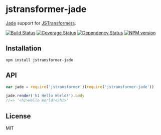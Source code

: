 # jstransformer-jade

[Jade](http://jade-lang.com) support for [JSTransformers](http://github.com/jstransformers).

[![Build Status](https://img.shields.io/travis/jstransformers/jstransformer-jade/master.svg)](https://travis-ci.org/jstransformers/jstransformer-jade)
[![Coverage Status](https://img.shields.io/coveralls/jstransformers/jstransformer-jade/master.svg)](https://coveralls.io/r/jstransformers/jstransformer-jade?branch=master)
[![Dependency Status](https://img.shields.io/david/jstransformers/jstransformer-jade/master.svg)](http://david-dm.org/jstransformers/jstransformer-jade)
[![NPM version](https://img.shields.io/npm/v/jstransformer-jade.svg)](https://www.npmjs.org/package/jstransformer-jade)

## Installation

    npm install jstransformer-jade

## API

```js
var jade = require('jstransformer')(require('jstransformer-jade'))

jade.render('h1 Hello World!').body
//=> '<h1>Hello World!</h1>'
```

## License

MIT
